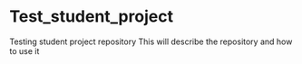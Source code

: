 # Test_student_project
Testing student project repository
This will describe the repository and how to use it
